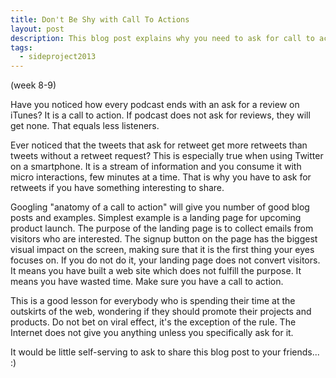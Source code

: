 ```yaml
---
title: Don't Be Shy with Call To Actions
layout: post
description: This blog post explains why you need to ask for call to action. Do not bet on viral effect, it's the exception of the rule. The Internet does not give you anything unless you specifically ask for it.
tags:
  - sideproject2013
---
```

(week 8-9)

Have you noticed how every podcast ends with an ask for a review on iTunes? It is a call to action. If podcast does not ask for reviews, they will get none. That equals less listeners.

Ever noticed that the tweets that ask for retweet get more retweets than tweets without a retweet request? This is especially true when using Twitter on a smartphone. It is a stream of information and you consume it with micro interactions, few minutes at a time. That is why you have to ask for retweets if you have something interesting to share.

Googling "anatomy of a call to action" will give you number of good blog posts and examples. Simplest example is a landing page for upcoming product launch. The purpose of the landing page is to collect emails from visitors who are interested. The signup button on the page has the biggest visual impact on the screen, making sure that it is the first thing your eyes focuses on. If you do not do it, your landing page does not convert visitors. It means you have built a web site which does not fulfill the purpose. It means you have wasted time. Make sure you have a call to action.

This is a good lesson for everybody who is spending their time at the outskirts of the web, wondering if they should promote their projects and products. Do not bet on viral effect, it's the exception of the rule. The Internet does not give you anything unless you specifically ask for it.

It would be little self-serving to ask to share this blog post to your friends... :)
